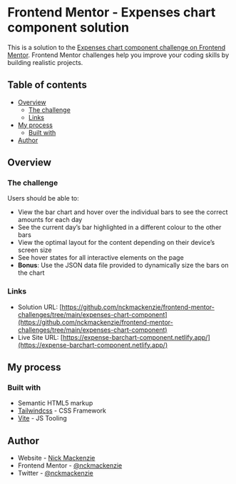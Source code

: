 # Frontend Mentor - Expenses chart component solution

This is a solution to the [Expenses chart component challenge on Frontend Mentor](https://www.frontendmentor.io/challenges/expenses-chart-component-e7yJBUdjwt). Frontend Mentor challenges help you improve your coding skills by building realistic projects.

## Table of contents

- [Overview](#overview)
  - [The challenge](#the-challenge)
  - [Links](#links)
- [My process](#my-process)
  - [Built with](#built-with)
- [Author](#author)

## Overview

### The challenge

Users should be able to:

- View the bar chart and hover over the individual bars to see the correct amounts for each day
- See the current day’s bar highlighted in a different colour to the other bars
- View the optimal layout for the content depending on their device’s screen size
- See hover states for all interactive elements on the page
- **Bonus**: Use the JSON data file provided to dynamically size the bars on the chart

### Links

- Solution URL: [https://github.com/nckmackenzie/frontend-mentor-challenges/tree/main/expenses-chart-component](https://github.com/nckmackenzie/frontend-mentor-challenges/tree/main/expenses-chart-component)
- Live Site URL: [https://expense-barchart-component.netlify.app/](https://expense-barchart-component.netlify.app/)

## My process

### Built with

- Semantic HTML5 markup
- [Tailwindcss](https://tailwindcss.com/) - CSS Framework
- [Vite](https://vitejs.dev/) - JS Tooling

## Author

- Website - [Nick Mackenzie](https://nckmackenzie.vercel.app)
- Frontend Mentor - [@nckmackenzie](https://www.frontendmentor.io/profile/nckmackenzie)
- Twitter - [@nckmackenzie](https://www.twitter.com/nckmackenzie)
